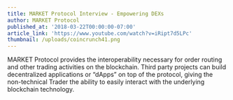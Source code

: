 ```yaml
---
title: MARKET Protocol Interview - Empowering DEXs
author: MARKET Protocol
published_at: '2018-03-22T00:00:00-07:00'
article_link: 'https://www.youtube.com/watch?v=iRipt7d5LPc'
thumbnail: /uploads/coincrunch41.png
---
```

MARKET Protocol provides the interoperability necessary for order routing and other trading activities on the blockchain. Third party projects can build decentralized applications or “dApps” on top of the protocol, giving the non-technical Trader the ability to easily interact with the underlying blockchain technology.
